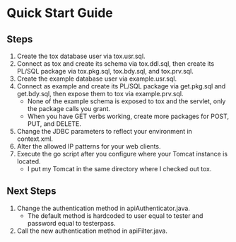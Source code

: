 Quick Start Guide
=================

Steps
-----

1. Create the tox database user via tox.usr.sql.
1. Connect as tox and create its schema via tox.ddl.sql, then create its PL/SQL package via tox.pkg.sql, tox.bdy.sql, and tox.prv.sql.
1. Create the example database user via example.usr.sql.
1. Connect as example and create its PL/SQL package via get.pkg.sql and get.bdy.sql, then expose them to tox via example.prv.sql.
	* None of the example schema is exposed to tox and the servlet, only the package calls you grant.
	* When you have GET verbs working, create more packages for POST, PUT, and DELETE.
1. Change the JDBC parameters to reflect your environment in context.xml.
1. Alter the allowed IP patterns for your web clients.
1. Execute the go script after you configure where your Tomcat instance is located.
	* I put my Tomcat in the same directory where I checked out tox.

	
Next Steps
----------

1. Change the authentication method in apiAuthenticator.java.
	* The default method is hardcoded to user equal to tester and password equal to testerpass.
1. Call the new authentication method in apiFilter.java.